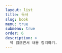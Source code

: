 ```yaml
---
layout: list
title: 독서
slug: book
menu: true
submenu: true
order: 6
description: >
  책 읽으면서 내용 정리하기.
---
```

